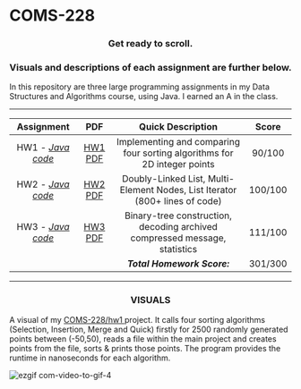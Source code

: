# COMS-228


<h3><p align="center">Get ready to scroll.</p> </h3>
<h3><p align="center">Visuals and descriptions of each assignment are further below.</p> </h3>


In this repository are three large programming assignments in my Data Structures and Algorithms course, using Java. I earned an A in the class.

___________

| **Assignment** | **PDF** | **Quick Description** |**Score** 
| :-------------: | :-------------: | :-------------: | :-------------: |
| HW1 - <a href="https://github.com/mccnick/COMS-228/tree/main/src/edu/iastate/cs228/hw1">*Java code*</a> | <a href="https://github.com/mccnick/COMS-228/files/12035587/HW1Su2023.2.pdf">HW1 PDF</a> | Implementing and comparing four sorting algorithms for 2D integer points | 90/100 |
| HW2 - <a href="https://github.com/mccnick/COMS-228/blob/main/src/edu/iastate/cs228/hw2/StoutList.java">*Java code*</a> | <a href="https://github.com/mccnick/COMS-228/files/12035588/HW2Su2023.pdf">HW2 PDF</a> | Doubly-Linked List, Multi-Element Nodes, List Iterator (800+ lines of code) | 100/100 |
| HW3 - <a href="https://github.com/mccnick/COMS-228/blob/main/src/edu/iastate/cs228/hw3/MsgTree.java">*Java code*</a> | <a href="https://github.com/mccnick/COMS-228/files/12035589/HW3Su2023.1.pdf">HW3 PDF</a> | Binary-tree construction, decoding archived compressed message, statistics | 111/100 |
|  | | <b><i>Total Homework Score:</i></b> | 301/300 |










___________

<h3><p align="center"> VISUALS </p> </h3>

A visual of my <a href="https://github.com/mccnick/COMS-228/tree/main/src/edu/iastate/cs228/hw1"> COMS-228/hw1 </a> project. It calls four sorting algorithms (Selection, Insertion, Merge and Quick) firstly for 2500 randomly generated points between (-50,50), reads a file within the main project and creates points from the file, sorts & prints those points. The program provides the runtime in nanoseconds for each algorithm.

![ezgif com-video-to-gif-4](https://github.com/mccnick/COMS-228/assets/91184284/3ef76668-03c0-4715-ab7e-664b561c23fc)
